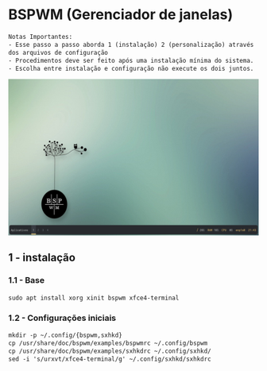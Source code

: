 # BSPWM (Gerenciador de janelas)
```
Notas Importantes:
- Esse passo a passo aborda 1 (instalação) 2 (personalização) através dos arquivos de configuração
- Procedimentos deve ser feito após uma instalação mínima do sistema.
- Escolha entre instalação e configuração não execute os dois juntos.
```
<img src = "screenshots/captura_1.png">

## 1 - instalação

### 1.1 - Base
```
sudo apt install xorg xinit bspwm xfce4-terminal
```
### 1.2 - Configurações iniciais
```
mkdir -p ~/.config/{bspwm,sxhkd}
cp /usr/share/doc/bspwm/examples/bspwmrc ~/.config/bspwm
cp /usr/share/doc/bspwm/examples/sxhkdrc ~/.config/sxhkd/
sed -i 's/urxvt/xfce4-terminal/g' ~/.config/sxhkd/sxhkdrc
```

